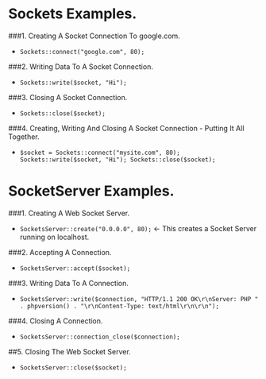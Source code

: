 # Sockets Examples.


###1. Creating A Socket Connection To google.com.

- `Sockets::connect("google.com", 80);`

###2. Writing Data To A Socket Connection.

- `Sockets::write($socket, "Hi");`

###3. Closing A Socket Connection.

- `Sockets::close($socket);`

###4. Creating, Writing And Closing A Socket Connection - Putting It All Together.

- `$socket = Sockets::connect("mysite.com", 80); Sockets::write($socket, "Hi"); Sockets::close($socket);`


# SocketServer Examples.

###1. Creating A Web Socket Server.

- `SocketsServer::create("0.0.0.0", 80);` <- This creates a Socket Server running on localhost.

###2. Accepting A Connection.

- `SocketsServer::accept($socket);`

###3. Writing Data To A Connection.

- `SocketsServer::write($connection, "HTTP/1.1 200 OK\r\nServer: PHP " . phpversion() . "\r\nContent-Type: text/html\r\n\r\n");`

###4. Closing A Connection.

- `SocketsServer::connection_close($connection);`

##5. Closing The Web Socket Server.

- `SocketsServer::close($socket);`
